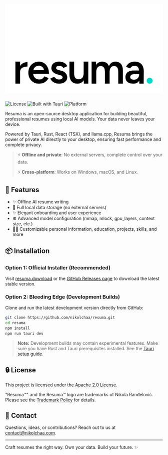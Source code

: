 # ![Resuma Banner](./resuma.png)

![License](https://img.shields.io/github/license/nikolchaa/resuma?color=blue)
![Built with Tauri](https://img.shields.io/badge/Built%20with-Tauri-blue)
![Platform](https://img.shields.io/badge/Platform-Desktop--only-blue)

Resuma is an open-source desktop application for building beautiful, professional resumes using local AI models. Your data never leaves your device.

Powered by Tauri, Rust, React (TSX), and llama.cpp, Resuma brings the power of private AI directly to your desktop, ensuring fast performance and complete privacy.

> ⚡ **Offline and private**: No external servers, complete control over your data.
>
> ⚡ **Cross-platform**: Works on Windows, macOS, and Linux.

## 🔧 Features

- ✨ Offline AI resume writing
- 📂 Full local data storage (no external servers)
- ✨ Elegant onboarding and user experience
- ⚙️ Advanced model configuration (mmap, mlock, gpu_layers, context size, etc.)
- 👨‍💼 Customizable personal information, education, projects, skills, and more

## 📦 Installation

### Option 1: Official Installer (Recommended)

Visit [resuma.download](https://resuma.download) or the [GitHub Releases page](https://github.com/nikolchaa/resuma/releases) to download the latest stable version.

### Option 2: Bleeding Edge (Development Builds)

Clone and run the latest development version directly from GitHub:

```bash
git clone https://github.com/nikolchaa/resuma.git
cd resuma
npm install
npm run tauri dev
```

> **Note:** Development builds may contain experimental features. Make sure you have Rust and Tauri prerequisites installed. See the [Tauri setup guide](https://tauri.app/v2/guides/getting-started/prerequisites).

## 🔒 License

This project is licensed under the [Apache 2.0 License](./LICENSE).

"Resuma™" and the Resuma™ logo are trademarks of Nikola Ranđelović. Please see the [Trademark Policy](./TRADEMARK.md) for details.

## 📧 Contact

Questions, ideas, or contributions? Reach out to us at [contact@nikolchaa.com](mailto:contact@nikolchaa.com).

---

Craft resumes the right way. Own your data. Build your future. ✨
